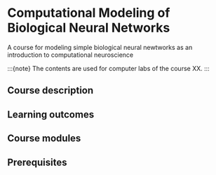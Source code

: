 # Computational Modeling of Biological Neural Networks

A course for modeling simple biological neural newtworks as an introduction to computational neuroscience

:::{note}
The contents are used for computer labs of the course XX.
:::

## Course description

## Learning outcomes

## Course modules

## Prerequisites

```{tableofcontents}
```
